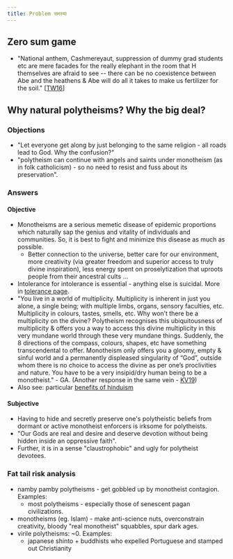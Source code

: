 ```yaml
---
title: Problem समस्या
---
```


## Zero sum game
- "National anthem, Cashmereyaut, suppression of dummy grad students etc are mere facades for the really elephant in the room that H themselves are afraid to see -- there can be no coexistence between Abe and the heathens & Abe will do all it takes to make us fertilizer for the soil." \[[TW16](https://twitter.com/blog_supplement/status/762346994333519873)\]

## Why natural polytheisms? Why the big deal?
### Objections
- "Let everyone get along by just belonging to the same religion - all roads lead to God. Why the confusion?"
- "polytheism can continue with angels and saints under monotheism (as in folk catholicism) - so no need to resist and fuss about its preservation".

### Answers
#### Objective
- Monotheisms are a serious memetic disease of epidemic proportions which naturally sap the genius and vitality of individuals and communities. So, it is best to fight and minimize this disease as much as possible.
  - Better connection to the universe, better care for our environment, more creativity (via greater freedom and superior access to truly divine inspiration), less energy spent on proselytization that uproots people from their ancestral cults ...
- Intolerance for intolerance is essential - anything else is suicidal. More in [tolerance page](../../../polity/external-affairs/tolerance/).
- "You live in a world of multiplicity. Multiplicity is inherent in just you alone, a single being; with multiple limbs, organs, sensory faculties, etc. Multiplicity in colours, tastes, smells, etc. Why won’t there be a multiplicity on the divine? Polytheism recognises this ubiquitousness of multiplicity & offers you a way to access this divine multiplicity in this very mundane world through these very mundane things. Suddenly, the 8 directions of the compass, colours, shapes, etc have something transcendental to offer. Monotheism only offers you a gloomy, empty & sinful world and a permanently displeased singularity of “God”, outside whom there is no choice to access the divine as per one’s proclivities and nature. You have to be a very insipid/dry human being to be a monotheist." - GA. (Another response in the same vein - [KV19](https://agnimaan.wordpress.com/2019/03/30/if-there-is-a-god-there-is-only-one-fallacy/))
- Also see: particular [benefits of hinduism](../../../hinduism/benefits/) 

#### Subjective
- Having to hide and secretly preserve one's polytheistic beliefs from dormant or active monotheist enforcers is irksome for polytheists. 
- "Our Gods are real and desire and deserve devotion without being hidden inside an oppressive faith". 
- Further, it is in a sense "claustrophobic" and ugly for polytheist devotees.

### Fat tail risk analysis
- namby pamby polytheisms - get gobbled up by monotheist contagion. Examples:
  - most polytheisms - especially those of senescent pagan civilizations.
- monotheisms (eg. Islam) - make anti-science nuts, overconstrain creativity, bloody "real monotheist" squabbles, spur dark ages.
- virile polytheisms: ~0. Examples:
  - japanese shinto + buddhists who expelled Portuguese and stamped out Christianity